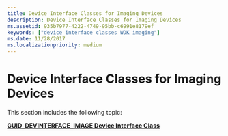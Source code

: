 ```yaml
---
title: Device Interface Classes for Imaging Devices
description: Device Interface Classes for Imaging Devices
ms.assetid: 935b7977-4222-4749-95bb-c6991e8179ef
keywords: ["device interface classes WDK imaging"]
ms.date: 11/28/2017
ms.localizationpriority: medium
---
```


# Device Interface Classes for Imaging Devices


This section includes the following topic:

[**GUID\_DEVINTERFACE\_IMAGE Device Interface Class**](guid-devinterface-image-device-interface-class.md)

 

 






